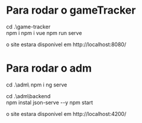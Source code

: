 # Para rodar o gameTracker

cd .\game-tracker\
npm i 
npm i vue 
npm run serve

o site estara disponivel em http://localhost:8080/

# Para rodar o adm 

cd .\adm\ 
npm i
ng serve


cd .\adm\backend\
npm instal json-serve --y
npm start

o site estara disponivel em http://localhost:4200/
